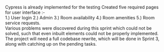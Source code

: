 Cypress is already implemented for the testing 
Created five required pages for user interface :-<br>
1.) User login
2.) Admin
3.) Room availability
4.) Room amenities
5.) Room service requests.<br>
Various problems were discovered during this sprint which could not be solved, such that even inbuilt elements could not be properly implemented. The project will need a full codebase rewrite, which will be done in Sprint 3, along with catching up on the pending tasks.
